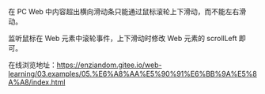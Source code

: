 在 PC Web 中内容超出横向滑动条只能通过鼠标滚轮上下滑动，而不能左右滑动。

监听鼠标在 Web 元素中滚轮事件，上下滑动时修改 Web 元素的 scrollLeft 即可。

在线浏览地址：https://enziandom.gitee.io/web-learning/03.examples/05.%E6%A8%AA%E5%90%91%E6%BB%9A%E5%8A%A8/index.html
